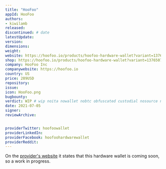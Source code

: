```yaml
---
title: "HooFoo"
appId: HooFoo
authors:
- kiwilamb
released: 
discontinued: # date
latestUpdate:
version:
dimensions: 
weight: 
website: https://hoofoo.io/products/hoofoo-hardware-wallet?variant=13765070225526
shop: https://hoofoo.io/products/hoofoo-hardware-wallet?variant=13765070225526
company: HooFoo Inc
companywebsite: https://hoofoo.io
country: US
price: 289USD
repository: 
issue:
icon: HooFoo.png
bugbounty:
verdict: WIP # wip noita nowallet nobtc obfuscated custodial nosource nonverifiable reproducible bounty defunct
date: 2021-07-05
signer:
reviewArchive:


providerTwitter: hoofoowallet
providerLinkedIn: 
providerFacebook: hoofoohardwarewallet
providerReddit: 
---
```


On the [provider's website](https://hoofoo.io/products/hoofoo-hardware-wallet?variant=13765070225526) it states that this hardware wallet is coming soon, so a work in progress.
